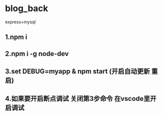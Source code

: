 # blog_back
express+mysql

## 1.npm i
## 2.npm i -g node-dev
## 3.set DEBUG=myapp & npm start (开启自动更新 重启)
## 4.如果要开启断点调试 关闭第3步命令 在vscode里开启调试
